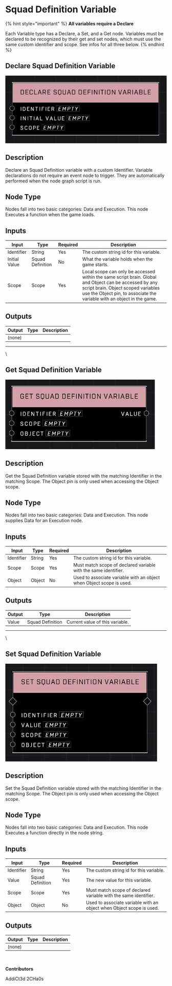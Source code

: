 # Squad Definition Variable

{% hint style="important" %}
**All variables require a Declare**

Each Variable type has a Declare, a Set, and a Get node. Variables must be declared to be recognized by their get and set nodes, which must use the same custom identifier and scope. See infos for all three below.
{% endhint %}

## Declare Squad Definition Variable

![](../../../.gitbook/assets/declare-squad-definition-variable.JPG)

## Description

Declare an Squad Definition variable with a custom Identifier. Variable declarations do not require an event node to trigger. They are automatically performed when the node graph script is run.

## Node Type

Nodes fall into two basic categories: Data and Execution. This node Executes a function when the game loads.

## Inputs

| Input         | Type             | Required | Description                                                                                                                                                                                                             |
| ------------- | ---------------- | -------- | ----------------------------------------------------------------------------------------------------------------------------------------------------------------------------------------------------------------------- |
| Identifier    | String           | Yes      | The custom string id for this variable.                                                                                                                                                                                 |
| Initial Value | Squad Definition | No       | What the variable holds when the game starts.                                                                                                                                                                           |
| Scope         | Scope            | Yes      | Local scope can only be accessed within the same script brain. Global and Object can be accessed by any script brain. Object scoped variables use the Object pin, to associate the variable with an object in the game. |

## Outputs

| Output | Type | Description |
| ------ | ---- | ----------- |
| (none) |      |             |

***

\


## Get Squad Definition Variable

![](../../../.gitbook/assets/get-squad-definition-variable.JPG)

## Description

Get the Squad Definition variable stored with the matching Identifier in the matching Scope. The Object pin is only used when accessing the Object scope.

## Node Type

Nodes fall into two basic categories: Data and Execution. This node supplies Data for an Execution node.

## Inputs

| Input      | Type   | Required | Description                                                          |
| ---------- | ------ | -------- | -------------------------------------------------------------------- |
| Identifier | String | Yes      | The custom string id for this variable.                              |
| Scope      | Scope  | Yes      | Must match scope of declared variable with the same identifier.      |
| Object     | Object | No       | Used to associate variable with an object when Object scope is used. |

## Outputs

| Output | Type             | Description                     |
| ------ | ---------------- | ------------------------------- |
| Value  | Squad Definition | Current value of this variable. |

***

\


## Set Squad Definition Variable

![](../../../.gitbook/assets/set-squad-definition-variable.JPG)

## Description

Set the Squad Definition variable stored with the matching Identifier in the matching Scope. The Object pin is only used when accessing the Object scope.

## Node Type

Nodes fall into two basic categories: Data and Execution. This node Executes a function directly in the node string.

## Inputs

| Input      | Type             | Required | Description                                                          |
| ---------- | ---------------- | -------- | -------------------------------------------------------------------- |
| Identifier | String           | Yes      | The custom string id for this variable.                              |
| Value      | Squad Definition | Yes      | The new value for this variable.                                     |
| Scope      | Scope            | Yes      | Must match scope of declared variable with the same identifier.      |
| Object     | Object           | No       | Used to associate variable with an object when Object scope is used. |

## Outputs

| Output | Type | Description |
| ------ | ---- | ----------- |
| (none) |      |             |

\
\
**Contributors**

AddiCt3d 2CHa0s
